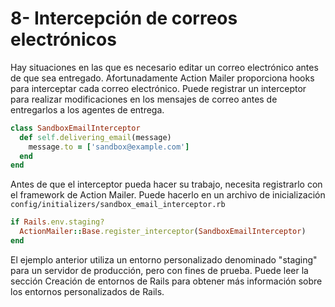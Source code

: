 # 8- Intercepción de correos electrónicos

Hay situaciones en las que es necesario editar un correo electrónico antes de que sea entregado. Afortunadamente Action Mailer proporciona hooks para interceptar cada correo electrónico. Puede registrar un interceptor para realizar modificaciones en los mensajes de correo antes de entregarlos a los agentes de entrega.

```ruby
class SandboxEmailInterceptor
  def self.delivering_email(message)
    message.to = ['sandbox@example.com']
  end
end
```

Antes de que el interceptor pueda hacer su trabajo, necesita registrarlo con el framework de Action Mailer. Puede hacerlo en un archivo de inicialización` config/initializers/sandbox_email_interceptor.rb`

```ruby
if Rails.env.staging?
  ActionMailer::Base.register_interceptor(SandboxEmailInterceptor)
end
```

El ejemplo anterior utiliza un entorno personalizado denominado "staging" para un servidor de producción, pero con fines de prueba. Puede leer la sección Creación de entornos de Rails para obtener más información sobre los entornos personalizados de Rails.


